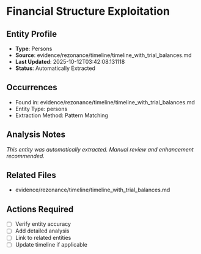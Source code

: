 # Financial Structure Exploitation

## Entity Profile
- **Type**: Persons
- **Source**: evidence/rezonance/timeline/timeline_with_trial_balances.md
- **Last Updated**: 2025-10-12T03:42:08.131118
- **Status**: Automatically Extracted

## Occurrences
- Found in: evidence/rezonance/timeline/timeline_with_trial_balances.md
- Entity Type: persons
- Extraction Method: Pattern Matching

## Analysis Notes
*This entity was automatically extracted. Manual review and enhancement recommended.*

## Related Files
- evidence/rezonance/timeline/timeline_with_trial_balances.md

## Actions Required
- [ ] Verify entity accuracy
- [ ] Add detailed analysis
- [ ] Link to related entities
- [ ] Update timeline if applicable
